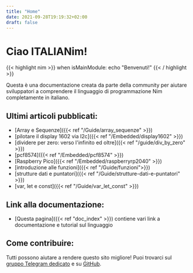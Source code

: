 ```yaml
---
title: "Home"
date: 2021-09-28T19:19:32+02:00
draft: false
---
```


# Ciao ITALIANim!

{{< highlight nim >}}
when isMainModule:
   echo "Benvenuti!"
{{< / highlight >}}

Questa è una documentazione creata da parte della community per aiutare sviluppatori a comprendere il linguaggio di programmazione Nim completamente in italiano.

## Ultimi articoli pubblicati:
- [Array e Sequenze]({{< ref "/Guide/array_sequenze" >}})
- [pilotare il display 1602 via I2c]({{< ref "/Embedded/display1602" >}})
- [dividere per zero: verso l'infinito ed oltre]({{< ref "/guide/div_by_zero" >}})
- [pcf8574]({{< ref "/Embedded/pcf8574" >}})
- [Raspberry Pico]({{< ref "/Embedded/raspberryrp2040" >}})
- [introduzione alle funzioni]({{< ref "/Guide/funzioni">}})
- [strutture dati e puntatori]({{< ref "/Guide/strutture-dati-e-puntatori" >}})
- [var, let e const]({{< ref "/Guide/var_let_const" >}})

## Link alla documentazione:
- [Questa pagina]({{< ref "doc_index" >}}) contiene vari link a documentazione e tutorial sul linguaggio 

## Come contribuire:
Tutti possono aiutare a rendere questo sito migliore! Puoi trovarci sul [gruppo Telegram dedicato](https://t.me/nimitalia) e su [GitHub](https://github.com/nim-italia/nim-italia.github.io).
